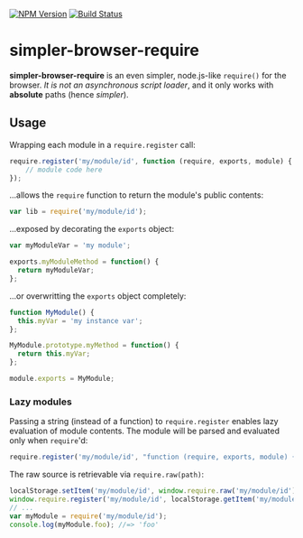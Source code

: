 [![NPM Version](https://img.shields.io/npm/v/simpler-browser-require.svg?style=flat)](https://npmjs.org/package/simpler-browser-require)
[![Build Status](https://img.shields.io/travis/popeindustries/browser-require.svg?style=flat)](https://travis-ci.org/popeindustries/simpler-browser-require)

# simpler-browser-require

**simpler-browser-require** is an even simpler, node.js-like ```require()``` for the browser. *It is not an asynchronous script loader*, and it only works with **absolute** paths (hence *simpler*).

## Usage

Wrapping each module in a ```require.register``` call:

```js
require.register('my/module/id', function (require, exports, module) {
	// module code here
});
```

...allows the ```require``` function to return the module's public contents:

```js
var lib = require('my/module/id');
```

...exposed by decorating the ```exports``` object:

```js
var myModuleVar = 'my module';

exports.myModuleMethod = function() {
  return myModuleVar;
};
```

...or overwritting the ```exports``` object completely:

```js
function MyModule() {
  this.myVar = 'my instance var';
};

MyModule.prototype.myMethod = function() {
  return this.myVar;
};

module.exports = MyModule;
```

### Lazy modules

Passing a string (instead of a function) to `require.register` enables lazy evaluation of module contents. The module will be parsed and evaluated only when `require`'d:

```js
require.register('my/module/id', "function (require, exports, module) {\n  exports.foo = 'foo';\n}");
```

The raw source is retrievable via `require.raw(path)`:

```js
localStorage.setItem('my/module/id', window.require.raw('my/module/id'));
window.require.register('my/module/id', localStorage.getItem('my/module/id'));
// ...
var myModule = require('my/module/id');
console.log(myModule.foo); //=> 'foo'
```